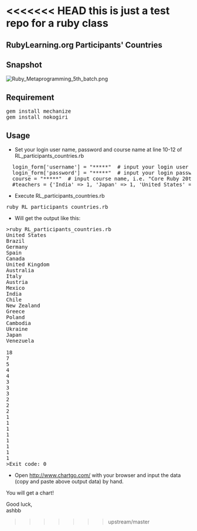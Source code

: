 <<<<<<< HEAD
this is just a test repo for a ruby class
=======
RubyLearning.org Participants' Countries
--------------------------------------

Snapshot
---------
![Ruby_Metaprogramming_5th_batch.png](https://github.com/ashbb/ruby_learning_participants/raw/master/Ruby_Metaprogramming_5th_batch.png)


Requirement
------------

<pre>
gem install mechanize
gem install nokogiri
</pre>

Usage
------

- Set your login user name, password and course name at line 10-12 of RL_participants_countries.rb

<pre>
  login_form['username'] = "*****"  # input your login user name, i.e. "asakawa"
  login_form['password'] = "*****"  # input your login password, i.e. "12345"
  course = "*****"  # input course name, i.e. "Core Ruby 20th batch"
  #teachers = {'India' => 1, 'Japan' => 1, 'United States' => 1}
</pre>

- Execute RL_participants_countries.rb

<pre>
ruby RL_participants_countries.rb
</pre>

- Will get the output like this:

<pre>
>ruby RL_participants_countries.rb
United States
Brazil
Germany
Spain
Canada
United Kingdom
Australia
Italy
Austria
Mexico
India
Chile
New Zealand
Greece
Poland
Cambodia
Ukraine
Japan
Venezuela

18
7
5
4
4
3
3
3
2
2
2
1
1
1
1
1
1
1
1
>Exit code: 0
</pre>

- Open http://www.chartgo.com/ with your browser and input the data (copy and paste above output data) by hand.

You will get a chart!

Good luck,     
ashbb
>>>>>>> upstream/master
